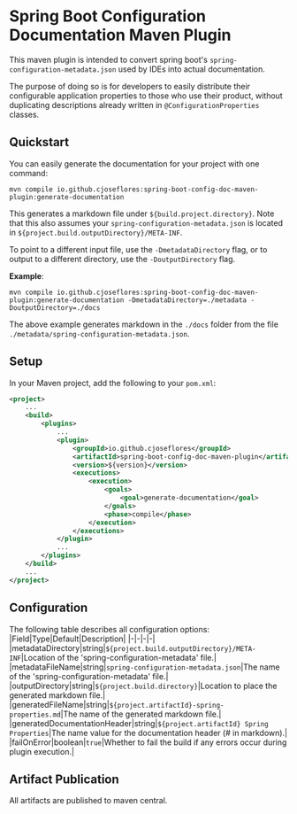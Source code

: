 # Spring Boot Configuration Documentation Maven Plugin 

This maven plugin is intended to convert spring boot's `spring-configuration-metadata.json` used by IDEs into actual documentation. 

The purpose of doing so is for developers to easily distribute their configurable application properties to those who use their product, without duplicating descriptions already written in `@ConfigurationProperties` classes.

## Quickstart

You can easily generate the documentation for your project with one command:
```shell
mvn compile io.github.cjoseflores:spring-boot-config-doc-maven-plugin:generate-documentation
```
This generates a markdown file under `${build.project.directory}`. Note that this also assumes your `spring-configuration-metadata.json` is located in `${project.build.outputDirectory}/META-INF`.

To point to a different input file, use the `-DmetadataDirectory` flag, or to output to a different directory, use the `-DoutputDirectory` flag.

**Example**:
```shell
mvn compile io.github.cjoseflores:spring-boot-config-doc-maven-plugin:generate-documentation -DmetadataDirectory=./metadata -DoutputDirectory=./docs
```

The above example generates markdown in the `./docs` folder from the file `./metadata/spring-configuration-metadata.json`.

## Setup

In your Maven project, add the following to your `pom.xml`:
```xml
<project>
    ...
    <build>
        <plugins>
            ...
            <plugin>
                <groupId>io.github.cjoseflores</groupId>
                <artifactId>spring-boot-config-doc-maven-plugin</artifactId>
                <version>${version}</version>
                <executions>
                    <execution>
                        <goals>
                            <goal>generate-documentation</goal>
                        </goals>
                        <phase>compile</phase>
                    </execution>
                </executions>
            </plugin>
            ...
        </plugins>
    </build>
    ...
</project>
```

## Configuration
The following table describes all configuration options:
|Field|Type|Default|Description|
|-|-|-|-|
|metadataDirectory|string|`${project.build.outputDirectory}/META-INF`|Location of the 'spring-configuration-metadata' file.|
|metadataFileName|string|`spring-configuration-metadata.json`|The name of the 'spring-configuration-metadata' file.|
|outputDirectory|string|`${project.build.directory}`|Location to place the generated markdown file.|
|generatedFileName|string|`${project.artifactId}-spring-properties.md`|The name of the generated markdown file.|
|generatedDocumentationHeader|string|`${project.artifactId} Spring Properties`|The name value for the documentation header (# in markdown).|
|failOnError|boolean|`true`|Whether to fail the build if any errors occur during plugin execution.|

## Artifact Publication
All artifacts are published to maven central.